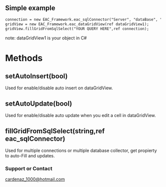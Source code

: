 ## Simple example 

```markdown
connection = new EAC_Framework.eac_sqlConnector("Server", "dataBase", "Table", "User", "Password");
gridView = new EAC_Framework.eac_dataGridView(ref dataGridView1); 
gridView.fillGridFromSqlSelect("YOUR QUERY HERE",ref connection);
```
note: dataGridView1 is your object in C# 
# Methods  

## setAutoInsert(bool)
Used for enable/disable auto insert on dataGridView.
## setAutoUpdate(bool)
Used for enable/disable auto update when you edit a cell in dataGridView.
## fillGridFromSqlSelect(string,ref eac_sqlConnector)
Used for multiple connections or multiple database collector, get propierty to auto-Fill and updates. 

### Support or Contact
cardenaz_1000@hotmail.com
